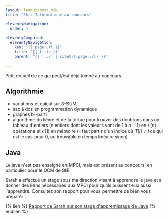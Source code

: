 ```yaml
---
layout: layout/post.njk 
title: "S6 : Informatique au concours"

eleventyNavigation:
  order: 4

eleventyComputed:
  eleventyNavigation:
    key: "{{ page.url }}"
    title: "{{ title }}"
    parent: "{{ '../' | siteUrl(page.url) }}"

---
```


Petit recueil de ce qui peut/est déjà tombé au concours.

## Algorithmie

- variations et calcul sur 3-SUM
- sac à dos en programmation dynamique
- graphes bi-parti
- algorithme du lièvre et de la tortue pour trouver des doublons dans un tableau d'entiers ($n$ entiers dont les valeurs vont de $1$ à $n-1$) en $\mathcal{O}(n)$ opérations et $\mathcal{O}(1)$ en mémoire (il faut partir d'un indice où $T[i] \neq i$ ce qui est le cas pour 0, ou trouvable en temps linéaire sinon)

## Java

Le java n'est pas enseigné en MPCI, mais est présent au concours, en particulier pour le QCM de GIE.

Sarah a effectué un stage sous ma direction visant à apprendre le java et à donner des liens nécessaires aux MPCI pour qu'ils puissent eux aussi l'apprendre. Consultez son rapport pour vous permettre de bien vous préparer :

{% lien %}
[Rapport de Sarah sur son stage d'apprentissage de Java](Rapport_de_stage_KEGHIAN_2024.pdf)
{% endlien %}
